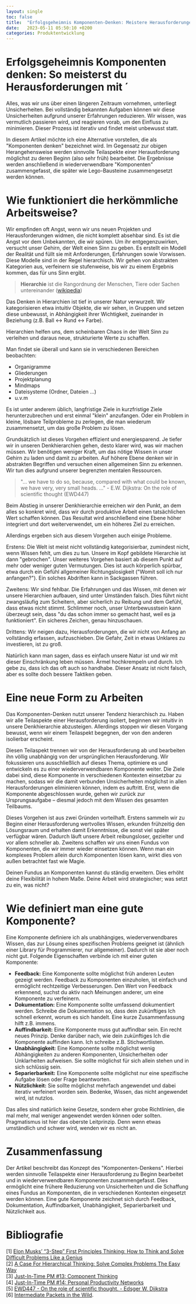 ```yaml
---
layout: single
toc: false
title:  "Erfolgsgeheimnis Komponenten-Denken: Meistere Herausforderungen mit modularen Lösungen"
date:   2023-05-11 05:50:10 +0200
categories: Produktentwicklung
---
```


# Erfolgsgeheimnis Komponenten denken: So meisterst du Herausforderungen mit ´

Alles, was wir uns über einen längeren Zeitraum vornehmen, unterliegt Unsicherheiten. Bei vollständig bekannten Aufgaben können wir diese Unsicherheiten aufgrund unserer Erfahrungen reduzieren. Wir wissen, was vermutlich passieren wird, und reagieren vorab, um den Einfluss zu minimieren. Dieser Prozess ist iterativ und findet meist unbewusst statt.

In diesem Artikel möchte ich eine Alternative vorstellen, die als "Komponenten denken" bezeichnet wird. Im Gegensatz zur obigen Herangehensweise werden sinnvolle Teilaspekte einer Herausforderung möglichst zu deren Beginn (also sehr früh) bearbeitet. Die Ergebnisse werden anschließend in wiederverwendbare "Komponenten" zusammengefasst, die später wie Lego-Bausteine zusammengesetzt werden können. 


# Wie funktioniert die herkömmliche Arbeitsweise?

Wir empfinden oft Angst, wenn wir uns neuen Projekten und Herausforderungen widmen, die nicht komplett absehbar sind. Es ist die Angst vor dem Unbekannten, die wir spüren. Um ihr entgegenzuwirken, versucht unser Gehirn, der Welt einen Sinn zu geben. Es erstellt ein Modell der Realität und füllt sie mit Anforderungen, Erfahrungen sowie Vorwissen. Diese Modelle sind in der Regel hierarchisch. Wir gehen von abstrakten Kategorien aus, verfeinern sie stufenweise, bis wir zu einem Ergebnis kommen, das für uns Sinn ergibt.

> **Hierarchie** ist die Rangordnung der Menschen, Tiere oder Sachen untereinander ([wikipedia](https://de.wikipedia.org/wiki/Hierarchie))

Das Denken in Hierarchien ist tief in unserer Natur verwurzelt. Wir kategorisieren etwa intuitiv Objekte, die wir sehen, in Gruppen und setzen diese unbewusst, in Abhängigkeit ihrer Wichtigkeit, zueinander in Beziehung (z.B. Ball ↔ Rund ↔ Farbe).

Hierarchien helfen uns, dem scheinbaren Chaos in der Welt Sinn zu verleihen und daraus neue, strukturierte Werte zu schaffen.

Man findet sie überall und kann sie in verschiedenen Bereichen beobachten:

- Organigramme
- Gliederungen
- Projektplanung
- Mindmaps
- Dateisysteme (Ordner, Dateien …)
- u.v.m

Es ist unter anderem üblich, langfristige Ziele in kurzfristige Ziele herunterzubrechen und erst einmal "klein" anzufangen. Oder ein Problem in kleine, lösbare Teilprobleme zu zerlegen, die man wiederum zusammensetzt, um das große Problem zu lösen.

Grundsätzlich ist dieses Vorgehen effizient und energiesparend. Je tiefer wir in unseren Denkhierarchien gehen, desto klarer wird, was wir machen müssen. Wir benötigen weniger Kraft, um das nötige Wissen in unser Gehirn zu laden und damit zu arbeiten. Auf höhere Ebene denken wir in abstrakten Begriffen und versuchen einen allgemeinen Sinn zu erkennen. Wir tun dies aufgrund unserer begrenzten mentalen Ressourcen.

> "… we have to do so, because, compared with what could be known, we have very, very small heads. …" - E.W. Dijkstra: On the role of scientific thought (EWD447)

Beim Abstieg in unserer Denkhierarchie erreichen wir den Punkt, an dem alles so konkret wird, dass wir durch produktive Arbeit einen tatsächlichen Wert schaffen können. Das Resultat wird anschließend eine Ebene höher integriert und dort weiterverwendet, um ein höheres Ziel zu erreichen.

Allerdings ergeben sich aus diesem Vorgehen auch einige Probleme.

Erstens: Die Welt ist meist nicht vollständig kategorisierbar, zumindest nicht, wenn Wissen fehlt, um dies zu tun. Unsere im Kopf gebildete Hierarchie ist dann "gebrochen". Unser weiteres Vorgehen basiert ab diesem Punkt auf mehr oder weniger guten Vermutungen. Dies ist auch körperlich spürbar, etwa durch ein Gefühl allgemeiner Richtungslosigkeit ("Womit soll ich nur anfangen?"). Ein solches Abdriften kann in Sackgassen führen.

Zweitens: Wir sind fehlbar. Die Erfahrungen und das Wissen, mit denen wir unsere Hierarchien aufbauen, sind unter Umständen falsch. Dies führt nicht zwangsläufig zum Scheitern, aber sicherlich zu Reibung und dem Gefühl, dass etwas nicht stimmt. Schlimmer noch, unser Unterbewusstsein kann überzeugt sein, dass "du das schon immer so gemacht hast, weil es ja funktioniert". Ein sicheres Zeichen, genau hinzuschauen.

Drittens: Wir neigen dazu, Herausforderungen, die wir nicht von Anfang an vollständig erfassen, aufzuschieben. Die Gefahr, Zeit in etwas Unklares zu investieren, ist zu groß.

Natürlich kann man sagen, dass es einfach unsere Natur ist und wir mit dieser Einschränkung leben müssen. Ärmel hochkrempeln und durch. Ich gebe zu, dass ich das oft auch so handhabe. Dieser Ansatz ist nicht falsch, aber es sollte doch bessere Taktiken geben.

# Eine neue Form zu Arbeiten

Das Komponenten-Denken nutzt unserer Tendenz hierarchisch zu. Haben wir alle Teilaspekte einer Herausforderung isoliert, beginnen wir intuitiv in unsere Denkhierarchie abzusteigen. Allerdings stoppen wir diesen Vorgang bewusst, wenn wir einem Teilaspekt begegnen, der von den anderen isolierbar erscheint. 

Diesen Teilaspekt trennen wir von der Herausforderung ab und bearbeiten ihn völlig unabhängig von der ursprünglichen Herausforderung. Wir fokussieren uns ausschließlich auf dieses Thema, optimiere es und entwickeln es zu einer wiederverwendbaren Komponente weiter. Die Ziele dabei sind, diese Komponente in verschiedenen Kontexten einsetzbar zu machen, sodass wir die damit verbunden Unsicherheiten möglichst in allen Herausforderungen eliminieren können, indem es auftritt. Erst, wenn die Komponente abgeschlossen wurde, gehen wir zurück zur Ursprungsaufgabe – diesmal jedoch mit dem Wissen des gesamten Teilbaums.

Dieses Vorgehen ist aus zwei Gründen vorteilhaft. Erstens sammeln wir zu Beginn einer Herausforderung wertvolles Wissen, erkunden frühzeitig den Lösungsraum und erhalten damit Erkenntnisse, die sonst viel später verfügbar wären. Dadurch läuft unsere Arbeit reibungsloser, gezielter und vor allem schneller ab. Zweitens schaffen wir uns einen Fundus von Komponenten, die wir immer wieder einsetzen können. Wenn man ein komplexes Problem allein durch Komponenten lösen kann, wirkt dies von außen betrachtet fast wie Magie. 

Deinen Fundus an Komponenten kannst du ständig erweitern. Dies erhöht deine Flexibilität in hohem Maße. Deine Arbeit wird strategischer; was setzt zu ein, was nicht? 

# Wie definiert man eine gute Komponente?

Eine Komponente definiere ich als unabhängiges, wiederverwendbares Wissen, das zur Lösung eines spezifischen Problems geeignet ist (ähnlich einer Library für Programmierer, nur allgemeiner). Dadurch ist sie aber noch nicht gut. Folgende Eigenschaften verbinde ich mit einer guten Komponente:

- **Feedback:** Eine Komponente sollte möglichst früh anderen Leuten gezeigt werden. Feedback zu Komponenten einzuholen, ist einfach und ermöglicht rechtzeitige Verbesserungen. Den Wert von Feedback erkennend, suchst du aktiv nach Meinungen anderer, um eine Komponente zu verfeinern.
- **Dokumentation:** Eine Komponente sollte umfassend dokumentiert werden. Schreibe die Dokumentation so, dass dein zukünftiges Ich schnell erkennt, worum es sich handelt. Eine kurze Zusammenfassung hilft z.B. immens.
- **Auffindbarkeit:** Eine Komponente muss gut auffindbar sein. Ein recht neues Prinzip. Denke darüber nach, wie dein zukünftiges Ich die Komponente auffinden kann. Ich schreibe z.B. Stichwortlisten.
- **Unabhängigkeit:** Eine Komponente sollte möglichst wenig Abhängigkeiten zu anderen Komponenten, Unsicherheiten oder Unklarheiten aufweisen. Sie sollte möglichst für sich allein stehen und in sich schlüssig sein.
- **Separierbarkeit:** Eine Komponente sollte möglichst nur eine spezifische Aufgabe lösen oder Frage beantworten.
- **Nützlichkeit:** Sie sollte möglichst mehrfach angewendet und dabei iterativ verfeinert worden sein. Bedenke, Wissen, das nicht angewendet wird, ist nutzlos.

Das alles sind natürlich keine Gesetze, sondern eher grobe Richtlinien, die mal mehr, mal weniger angewendet werden können oder sollten. Pragmatismus ist hier das oberste Leitprinzip. Denn wenn etwas umständlich und schwer wird, wenden wir es nicht an.


# Zusammenfassung

Der Artikel beschreibt das Konzept des "Komponenten-Denkens". Hierbei werden sinnvolle Teilaspekte einer Herausforderung zu Beginn bearbeitet und in wiederverwendbaren Komponenten zusammengefasst. Dies ermöglicht eine frühere Reduzierung von Unsicherheiten und die Schaffung eines Fundus an Komponenten, die in verschiedenen Kontexten eingesetzt werden können. Eine gute Komponente zeichnet sich durch Feedback, Dokumentation, Auffindbarkeit, Unabhängigkeit, Separierbarkeit und Nützlichkeit aus.


# Bibliografie

[1] [Elon Musks’ “3-Step” First Principles Thinking: How to Think and Solve Difficult Problems Like a Genius](https://medium.com/the-mission/elon-musks-3-step-first-principles-thinking-how-to-think-and-solve-difficult-problems-like-a-ba1e73a9f6c0)  
[2] [A Case For Hierarchical Thinking: Solve Complex Problems The Easy Way](https://www.taskade.com/blog/hierarchical-thinking/)  
[3] [Just-In-Time PM #13: Component Thinking](https://fortelabs.com/blog/just-in-time-pm-13-component-thinking/)   
[4] [Just-In-Time PM #14: Personal Productivity Networks](https://fortelabs.com/blog/just-in-time-pm-14-personal-productivity-networks/)  
[5] [EWD447 - On the role of scientific thought. - Edsger W. Dijkstra](https://www.cs.utexas.edu/users/EWD/transcriptions/EWD04xx/EWD447.html)  
[6] [Intermediate Packets in the Wild](https://fortelabs.com/blog/intermediate-packets-in-the-wild/). 
